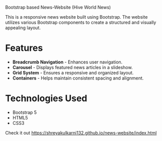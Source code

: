 Bootstrap based News-Website (Hive World News)

This is a responsive news website built using Bootstrap. The website utilizes various Bootstrap components to create a structured and visually appealing layout.

# Features
- **Breadcrumb Navigation** - Enhances user navigation.
- **Carousel** - Displays featured news articles in a slideshow.
- **Grid System** - Ensures a responsive and organized layout.
- **Containers** - Helps maintain consistent spacing and alignment.

# Technologies Used
- Bootstrap 5
- HTML5
- CSS3

Check it out https://shreyakulkarni132.github.io/news-website/index.html
